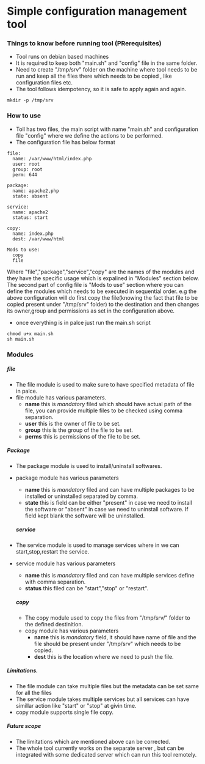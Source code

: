 # Simple configuration management tool

### Things to know before running tool (PRerequisites)
- Tool runs on debian based machines
- It is required to keep both "main.sh" and "config" file in the same folder.
- Need to create "/tmp/srv" folder on the machine where tool needs to be run and keep all the files there which needs to be copied , like configuration files etc.
- The tool follows idempotency, so it is safe to apply again and again.
```
mkdir -p /tmp/srv
```


### How to use
- Toll has two files, the main script with name "main.sh" and configuration file "config" where we define the actions to be performed.
- The configuration file has below format

```
file:
  name: /var/www/html/index.php
  user: root
  group: root
  perm: 644

package:
  name: apache2,php
  state: absent

service:
  name: apache2
  status: start

copy:
  name: index.php
  dest: /var/www/html

Mods to use:
  copy
  file
```
Where "file","package","service","copy" are the names of the modules and they have the specific usage which is expalined in "Modules" section below. The second part of config file is "Mods to use" section where you can define the modules which needs to be executed in sequential order. e.g the above configuration will do first copy the file(knowing the fact that file to be copied present under "/tmp/srv" folder) to the destination and then changes its owner,group and permissions as set in the configuration above.

- once everything is in palce just run the main.sh script
```
chmod u+x main.sh
sh main.sh
```


### Modules

##### file
- The file module is used to make sure to have specified metadata of file in palce.
- file module has various parameters.
  - **name** this is *mandatory* filed which should have actual path of the file, you can provide multiple files to be checked using comma separation.
  - **user** this is the owner of file to be set.
  - **group** this is the group of the file to be set.
  - **perms** this is permissions of the file to be set.

##### Package
- The package module is used to install/uninstall softwares.
- package module has various parameters
  - **name** this is *mandatory* filed and can have multiple packages to be installed or uninstalled separated by comma.
  - **state** this is field can be either "present" in case we need to install the software or "absent" in case we need to uninstall software. If field kept blank the software will be uninstalled.

  ##### service
- The service module is used to manage services where in we can start,stop,restart the service.
- service module has various parameters
  - **name** this is *mandatory* filed and can have multiple services define with comma separation.
  - **status** this filed can be "start","stop" or "restart".

  ##### copy
  - The copy module used to copy the files from "/tmp/srv/" folder to the defined destinition.
  - copy module has various parameters
    - **name** this is *mandatory* field, it should have name of file and the file should be present under "/tmp/srv" which needs to be copied.
    - **dest** this is the location where we need to push the file.


##### Limitations.
- The file module can take multiple files but the metadata can be set same for all the files
- The service module takes multiple services but all services can have simillar action like "start" or "stop" at givin time.
- copy module supports single file copy.

##### Future scope
- The limitations which are mentioned above can be corrected.
- The whole tool currently works on the separate server , but can be integrated with some dedicated server which can run this tool remotely.


